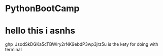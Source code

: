 # PythonBootCamp
# hello this i asnhs
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 is the kety for doing with terminal